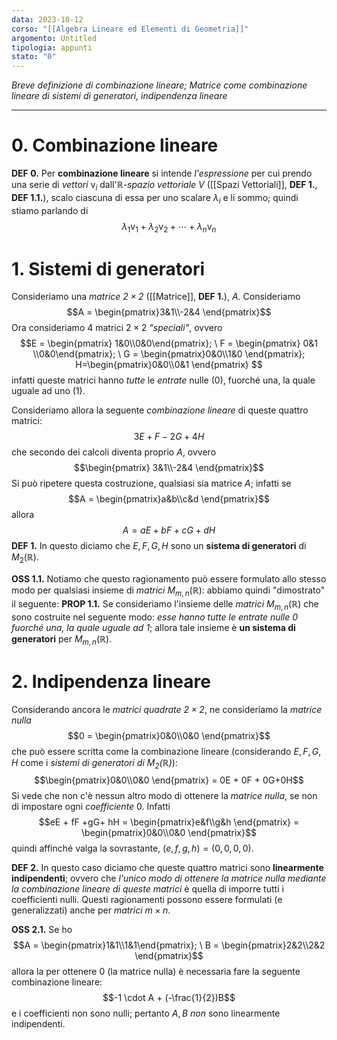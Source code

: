 ```yaml
---
data: 2023-10-12
corso: "[[Algebra Lineare ed Elementi di Geometria]]"
argomento: Untitled
tipologia: appunti
stato: "0"
---
```

*Breve definizione di combinazione lineare; Matrice come combinazione lineare di sistemi di generatori, indipendenza lineare*
- - -
# 0. Combinazione lineare
**DEF 0.** Per **combinazione lineare** si intende *l'espressione* per cui prendo una serie di *vettori* $\text{v}_i$ dall'$\mathbb{R}$*-spazio vettoriale $V$* ([[Spazi Vettoriali]], **DEF 1.**, **DEF 1.1.**), scalo ciascuna di essa per uno scalare $\lambda_i$ e li sommo; quindi stiamo parlando di $$\lambda_1\text{v}_1 + \lambda_2 \text{v}_2 + \cdots + \lambda_{n}\text{v}_{n}$$
# 1. Sistemi di generatori
Consideriamo una *matrice $2 \times 2$* ([[Matrice]], **DEF 1.**), $A$. Consideriamo $$A = \begin{pmatrix}3&1\\-2&4 \end{pmatrix}$$
Ora consideriamo 4 matrici $2 \times 2$ *"speciali"*, ovvero $$E = \begin{pmatrix} 1&0\\0&0\end{pmatrix}; \ F = \begin{pmatrix} 0&1 \\0&0\end{pmatrix}; \ G = \begin{pmatrix}0&0\\1&0 \end{pmatrix}; H=\begin{pmatrix}0&0\\0&1 \end{pmatrix} $$infatti queste matrici hanno *tutte* le *entrate* nulle ($0$), fuorché una, la quale uguale ad uno ($1$).

Consideriamo allora la seguente *combinazione lineare* di queste quattro matrici:$$3E + F - 2G + 4H$$che secondo dei calcoli diventa proprio $A$, ovvero $$\begin{pmatrix} 3&1\\-2&4 \end{pmatrix}$$
Si può ripetere questa costruzione, qualsiasi sia matrice $A$; infatti se $$A = \begin{pmatrix}a&b\\c&d \end{pmatrix}$$
allora $$A = aE +bF+cG + dH$$
**DEF 1.** In questo diciamo che $E, F, G, H$ sono un **sistema di generatori** di $M_2(\mathbb{R})$.

**OSS 1.1.** Notiamo che questo ragionamento può essere formulato allo stesso modo per qualsiasi insieme di *matrici* $M_{m,n}(\mathbb{R})$: abbiamo quindi "dimostrato" il seguente:
**PROP 1.1.** Se consideriamo l'insieme delle *matrici* $M_{m,n}(\mathbb{R})$ che sono costruite nel seguente modo: *esse hanno tutte le entrate nulle $0$ fuorché una, la quale uguale ad $1$*; allora tale insieme è **un sistema di generatori** per $M_{m,n}(\mathbb{R})$.

# 2. Indipendenza lineare
Considerando ancora le *matrici quadrate $2 \times 2$*, ne consideriamo la *matrice nulla* $$0 = \begin{pmatrix}0&0\\0&0 \end{pmatrix}$$che può essere scritta come la combinazione lineare (considerando $E,F,G,H$ come i *sistemi di generatori di $M_2(\mathbb{R})$*): $$\begin{pmatrix}0&0\\0&0 \end{pmatrix} = 0E + 0F + 0G+0H$$Si vede che non c'è nessun altro modo di ottenere la *matrice nulla*, se non di impostare ogni *coefficiente* $0$. Infatti $$eE + fF +gG+ hH = \begin{pmatrix}e&f\\g&h \end{pmatrix} = \begin{pmatrix}0&0\\0&0 \end{pmatrix}$$quindi affinché valga la sovrastante, $(e,f,g,h) = (0,0,0,0)$.

**DEF 2.** In questo caso diciamo che queste quattro matrici sono **linearmente indipendenti**; ovvero che *l'unico modo di ottenere la matrice nulla mediante la combinazione lineare di queste matrici* è quella di imporre tutti i coefficienti nulli.
Questi ragionamenti possono essere formulati (e generalizzati) anche per *matrici* $m \times n$.

**OSS 2.1.** Se ho $$A = \begin{pmatrix}1&1\\1&1\end{pmatrix}; \ B = \begin{pmatrix}2&2\\2&2 \end{pmatrix}$$allora la per ottenere $0$ (la matrice nulla) è necessaria fare la seguente combinazione lineare: $$-1 \cdot A + (-\frac{1}{2})B$$e i coefficienti non sono nulli; pertanto $A, B$ *non* sono linearmente indipendenti.


